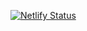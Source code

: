 [![Netlify Status](https://api.netlify.com/api/v1/badges/bd09d0b1-b94d-4ce8-b2c8-82f7d50b8428/deploy-status)](https://app.netlify.com/sites/transcendent-eclair-65b535/deploys)
